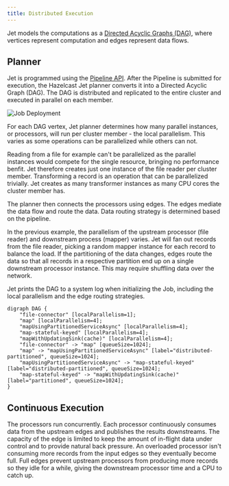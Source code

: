 ```yaml
---
title: Distributed Execution
---
```


Jet models the computations as a [Directed Acyclic Graphs
(DAG)](concepts/dag.md), where vertices represent computation and edges
represent data flows.

## Planner

Jet is programmed using the [Pipeline API](api/pipeline.md). After the
Pipeline is submitted for execution, the Hazelcast Jet planner converts
it into a Directed Acyclic Graph (DAG). The DAG is distributed and
replicated to the entire cluster and executed in parallel on each
member.

![Job Deployment](assets/dag-distribution.png)

For each DAG vertex, Jet planner determines how many parallel instances,
or processors, will run per cluster member - the local parallelism. This
varies as some operations can be parallelized while others can not.

Reading from a file for example can't be parallelized as the parallel
instances would compete for the single resource, bringing no performance
benfit. Jet therefore creates just one instance of the file reader per
cluster member. Transforming a record is an operation that can be
parallelized trivially. Jet creates as many transformer instances as
many CPU cores the cluster member has.

The planner then connects the processors using edges. The edges mediate
the data flow and route the data. Data routing strategy is determined
based on the pipeline.

In the previous example, the parallelism of the upstream processor (file
reader) and downstream process (mapper) varies. Jet will fan out records
from the file reader, picking a random mapper instance for each record
to balance the load. If the partitioning of the data changes, edges
route the data so that all records in a respective partition end up on a
single downstream processor instance. This may require shuffling data
over the network.

Jet prints the DAG to a system log when initializing the Job, including
the local parallelism and the edge routing strategies.

```digraph
digraph DAG {
    "file-connector" [localParallelism=1];
    "map" [localParallelism=4];
    "mapUsingPartitionedServiceAsync" [localParallelism=4];
    "map-stateful-keyed" [localParallelism=4];
    "mapWithUpdatingSink(cache)" [localParallelism=4];
    "file-connector" -> "map" [queueSize=1024];
    "map" -> "mapUsingPartitionedServiceAsync" [label="distributed-partitioned", queueSize=1024];
    "mapUsingPartitionedServiceAsync" -> "map-stateful-keyed" [label="distributed-partitioned", queueSize=1024];
    "map-stateful-keyed" -> "mapWithUpdatingSink(cache)" [label="partitioned", queueSize=1024];
}
```

## Continuous Execution

The processors run concurrently. Each processor continuously consumes
data from the upstream edges and publishes the results downstreams. The
capacity of the edge is limited to keep the amount of in-flight data
under control and to provide natural back pressure. An overloaded
processor isn't consuming more records from the input edges so they
eventually become full. Full edges prevent upstream processors from
producing more records so they idle for a while, giving the downstream
processor time and a CPU to catch up.